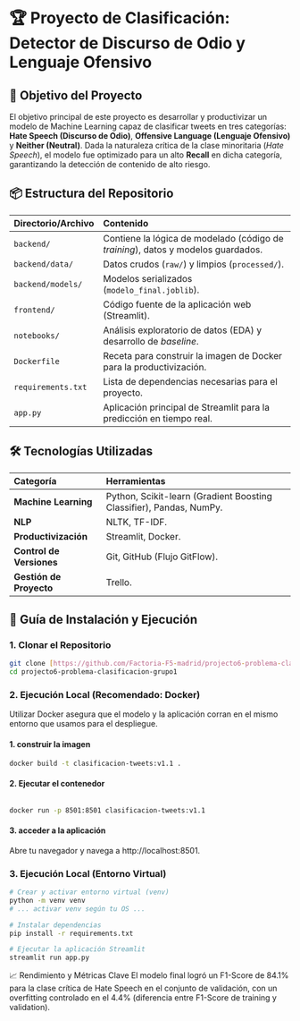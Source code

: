 # 🏆 Proyecto de Clasificación: Detector de Discurso de Odio y Lenguaje Ofensivo

## 🎯 Objetivo del Proyecto

El objetivo principal de este proyecto es desarrollar y productivizar un modelo de Machine Learning capaz de clasificar tweets en tres categorías: **Hate Speech (Discurso de Odio)**, **Offensive Language (Lenguaje Ofensivo)** y **Neither (Neutral)**. Dada la naturaleza crítica de la clase minoritaria (*Hate Speech*), el modelo fue optimizado para un alto **Recall** en dicha categoría, garantizando la detección de contenido de alto riesgo.

## 📦 Estructura del Repositorio

| Directorio/Archivo | Contenido |
| :--- | :--- |
| `backend/` | Contiene la lógica de modelado (código de *training*), datos y modelos guardados. |
| `backend/data/` | Datos crudos (`raw/`) y limpios (`processed/`). |
| `backend/models/` | Modelos serializados (`modelo_final.joblib`). |
| `frontend/` | Código fuente de la aplicación web (Streamlit). |
| `notebooks/` | Análisis exploratorio de datos (EDA) y desarrollo de *baseline*. |
| `Dockerfile` | Receta para construir la imagen de Docker para la productivización. |
| `requirements.txt` | Lista de dependencias necesarias para el proyecto. |
| `app.py` | Aplicación principal de Streamlit para la predicción en tiempo real. |

## 🛠️ Tecnologías Utilizadas

| Categoría | Herramientas |
| :--- | :--- |
| **Machine Learning** | Python, Scikit-learn (Gradient Boosting Classifier), Pandas, NumPy. |
| **NLP** | NLTK, TF-IDF. |
| **Productivización** | Streamlit, Docker. |
| **Control de Versiones** | Git, GitHub (Flujo GitFlow). |
| **Gestión de Proyecto** | Trello. |

## 🚀 Guía de Instalación y Ejecución

### 1. Clonar el Repositorio

```bash
git clone [https://github.com/Factoria-F5-madrid/projecto6-problema-clasificacion-grupo1.git](https://github.com/Factoria-F5-madrid/projecto6-problema-clasificacion-grupo1.git)
cd projecto6-problema-clasificacion-grupo1
```

### 2. Ejecución Local (Recomendado: Docker)

Utilizar Docker asegura que el modelo y la aplicación corran en el mismo entorno que usamos para el despliegue.

#### 1. construir la imagen

```bash
docker build -t clasificacion-tweets:v1.1 .
```

#### 2. Ejecutar el contenedor 

```bash

docker run -p 8501:8501 clasificacion-tweets:v1.1
```

#### 3. acceder a la aplicación

Abre tu navegador y navega a http://localhost:8501.


### 3. Ejecución Local (Entorno Virtual)

```bash
# Crear y activar entorno virtual (venv)
python -m venv venv
# ... activar venv según tu OS ...

# Instalar dependencias
pip install -r requirements.txt

# Ejecutar la aplicación Streamlit
streamlit run app.py
```

📈 Rendimiento y Métricas Clave
El modelo final logró un F1-Score de 84.1% para la clase crítica de Hate Speech en el conjunto de validación, con un overfitting controlado en el 4.4% (diferencia entre F1-Score de training y validation).
